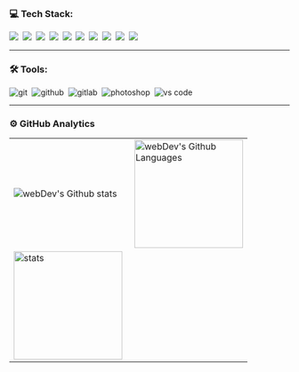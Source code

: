 ### 💻 Tech Stack:

<img src="https://img.shields.io/badge/React-61DAFB?style=for-the-badge&logo=React&logoColor=fff" />&nbsp;
<img src="https://img.shields.io/badge/JavaScript-F7DF1E?style=for-the-badge&logo=JavaScript&logoColor=000000" />&nbsp;
<img src="https://img.shields.io/badge/Redux-764ABC?style=for-the-badge&logo=Redux&logoColor=FFF" />&nbsp;
<img src="https://img.shields.io/badge/NEXT.JS-000?style=for-the-badge&logo=Next.js&logoColor=ffffff" />&nbsp;
<img src="https://img.shields.io/badge/TypeScript-3178C6?style=for-the-badge&logo=TypeScript&logoColor=fff" />&nbsp;
<img src="https://img.shields.io/badge/HTML5-E34F26?style=for-the-badge&logo=HTML5&logoColor=fff" />&nbsp;
<img src="https://img.shields.io/badge/CSS3-1572B6?style=for-the-badge&logo=CSS3&logoColor=fff" />&nbsp;
<img src="https://img.shields.io/badge/SASS-CC6699?style=for-the-badge&logo=Sass&logoColor=fff" />&nbsp;
<img src="https://img.shields.io/badge/MySQL-4479A1?style=for-the-badge&logo=MySQL&logoColor=fff" />&nbsp;
<img src="https://img.shields.io/badge/MongoDB-47A248?style=for-the-badge&logo=MongoDB&logoColor=fff" />&nbsp;


---

### 🛠 Tools:

<img alt="git" src="https://img.shields.io/badge/git-F05033.svg?&style=for-the-badge&logo=git&logoColor=fff" />&nbsp;
<img alt="github" src="https://img.shields.io/badge/github-000.svg?&style=for-the-badge&logo=github&logoColor=fff" />&nbsp;
<img alt="gitlab" src="https://img.shields.io/badge/gitlab-380D75.svg?&style=for-the-badge&logo=gitlab&logoColor=fff" />&nbsp;
<img alt="photoshop" src="https://img.shields.io/badge/photoshop-31A8FF.svg?&style=for-the-badge&logo=adobe-photoshop&logoColor=fff" />&nbsp;
<img alt="vs code" src="https://img.shields.io/badge/vs code-007ACC.svg?&style=for-the-badge&logo=visual-studio-code&logoColor=fff" />&nbsp;

--- 

### ⚙️ GitHub Analytics

<table>
  <tr>
    <td>
      <img align="left" src="https://github-readme-streak-stats.herokuapp.com/?user=NextForever&theme=algolia" alt="webDev's Github stats" />
    </td>
    <td>
      <img height="195px" align="right" alt="webDev's Github Languages" src="https://github-readme-stats-eight-theta.vercel.app/api/top-langs/?username=NextForever&theme=algolia&layout=compact" />
    </td>   
  </tr>
  <tr>
      <td>
     <img height="195px" align="left" alt="stats" src="https://github-readme-stats.vercel.app/api?username=NextForever&show_icons=true&theme=algolia" />
    </td>

  </tr>  
</table>
 
